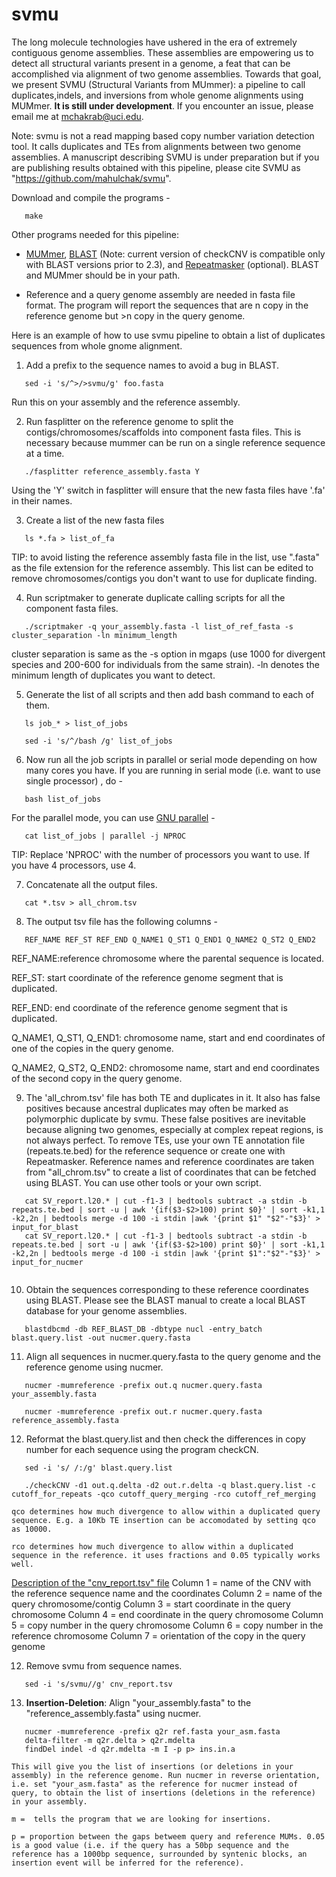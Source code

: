 # svmu

The long molecule technologies have ushered in the era of extremely contiguous genome assemblies. These assemblies are empowering us to detect all structural variants present in a genome, a feat that can be accomplished via alignment of two  genome assemblies. Towards that goal, we present SVMU (Structural Variants from MUmmer): a pipeline to call duplicates,indels, and inversions from whole genome alignments using MUMmer. <b>It is still under development</b>. If you encounter an issue, please email me at mchakrab@uci.edu. 

Note: svmu is not a read mapping based copy number variation detection tool. It calls duplicates and TEs from alignments between two genome assemblies. A manuscript describing SVMU is under preparation but if you are publishing results obtained with this pipeline, please cite SVMU as "https://github.com/mahulchak/svmu".

Download and compile the programs -

 ```
	make

 ```

Other programs needed for this pipeline:

  * <a href="http://mummer.sourceforge.net/">MUMmer</a>,  <a href="https://blast.ncbi.nlm.nih.gov/Blast.cgi?PAGE_TYPE=BlastDocs&DOC_TYPE=Download/"> BLAST</a> (Note: current version of checkCNV is compatible only with BLAST versions prior to 2.3), and <a href="http://www.repeatmasker.org/">Repeatmasker</a> (optional). BLAST and MUMmer should be in your path.

  * Reference and a query genome assembly are needed in fasta file format. The program will report the sequences that are n copy in the reference genome but >n copy in the query genome.

Here is an example of how to use svmu pipeline to obtain a list of duplicates sequences from whole gnome alignment.

1. Add a prefix to the sequence names to avoid a bug in BLAST.
 ```
	sed -i 's/^>/>svmu/g' foo.fasta
 ```
 Run this on your assembly and the reference assembly.

2. Run fasplitter on the reference genome to split the contigs/chromosomes/scaffolds into component fasta files. This is necessary because mummer can be run on a single reference sequence at a time.

 ``` 
	./fasplitter reference_assembly.fasta Y
 ```
Using the 'Y' switch in fasplitter will ensure that the new fasta files have '.fa' in their names.

3. Create a list of the new fasta files

 ```
	ls *.fa > list_of_fa

 ```

  TIP: to avoid listing the reference assembly fasta file in the list, use ".fasta" as the file extension for the reference assembly. 
  This list can be edited to remove chromosomes/contigs you don't want to use for duplicate finding.
 
4. Run scriptmaker to generate duplicate calling scripts for all the component fasta files.

 ```   
	./scriptmaker -q your_assembly.fasta -l list_of_ref_fasta -s cluster_separation -ln minimum_length
 ```
  cluster separation is same as the -s option in mgaps (use 1000 for divergent species and 200-600 for individuals from the same strain). -ln denotes the minimum length of duplicates you want to detect.

5. Generate the list of all scripts and then add bash command to each of them.

 ```
	ls job_* > list_of_jobs

	sed -i 's/^/bash /g' list_of_jobs

 ```

6. Now run all the job scripts in parallel or serial mode depending on how many cores you have. If you are running in serial mode (i.e. want to use single processor) , do -

 ```
	bash list_of_jobs
 ```
 For the parallel mode, you can use <a href="http://www.gnu.org/software/parallel/">GNU parallel</a> -

 ```
	cat list_of_jobs | parallel -j NPROC
 ```
 TIP: Replace 'NPROC' with the number of processors you want to use. If you have 4 processors, use 4.


7. Concatenate all the output files.

 ```
	cat *.tsv > all_chrom.tsv
 ```

8. The output tsv file has the following columns -
 
 ```
	REF_NAME REF_ST REF_END Q_NAME1 Q_ST1 Q_END1 Q_NAME2 Q_ST2 Q_END2 
 ```
  REF_NAME:reference chromosome where the parental sequence is located.

  REF_ST: start coordinate of the reference genome segment that is duplicated.

  REF_END: end coordinate of the reference genome segment that is duplicated.

  Q_NAME1, Q_ST1, Q_END1: chromosome name, start and end coordinates of one of the copies in the query genome. 

  Q_NAME2, Q_ST2, Q_END2: chromosome name, start and end coordinates of the second copy in the query genome.
  
  

9. The 'all_chrom.tsv' file has both TE and duplicates in it. It also has false positives because ancestral duplicates may often be marked as polymorphic duplicate by svmu. These false positives are inevitable because aligning two genomes, especially at complex repeat regions, is not always perfect. To remove TEs, use your own TE annotation file (repeats.te.bed) for the reference sequence or create one with Repeatmasker.  Reference names and reference coordinates are taken from "all_chrom.tsv" to create a list of coordinates that can be fetched using BLAST. You can use other tools or your own script.
 
 ```	
	cat SV_report.l20.* | cut -f1-3 | bedtools subtract -a stdin -b repeats.te.bed | sort -u | awk '{if($3-$2>100) print $0}' | sort -k1,1 -k2,2n | bedtools merge -d 100 -i stdin |awk '{print $1" "$2"-"$3}' > input_for_blast
	cat SV_report.l20.* | cut -f1-3 | bedtools subtract -a stdin -b repeats.te.bed | sort -u | awk '{if($3-$2>100) print $0}' | sort -k1,1 -k2,2n | bedtools merge -d 100 -i stdin |awk '{print $1":"$2"-"$3}' > input_for_nucmer
	
 ```

10. Obtain the sequences corresponding to these reference coordinates using BLAST. Please see the BLAST manual to create a local BLAST database for your genome assemblies.

 ```
	blastdbcmd -db REF_BLAST_DB -dbtype nucl -entry_batch blast.query.list -out nucmer.query.fasta
 ```
 
11. Align all sequences in nucmer.query.fasta to the query genome and the reference genome using nucmer.

 ```
	nucmer -mumreference -prefix out.q nucmer.query.fasta your_assembly.fasta
	
	nucmer -mumreference -prefix out.r nucmer.query.fasta reference_assembly.fasta
 ```

12. Reformat the blast.query.list and then check the differences in copy number for each sequence using the program checkCN.

 ```
	sed -i 's/ /:/g' blast.query.list
	
	./checkCNV -d1 out.q.delta -d2 out.r.delta -q blast.query.list -c cutoff_for_repeats -qco cutoff_query_merging -rco cutoff_ref_merging

 ```
	qco determines how much divergence to allow within a duplicated query sequence. E.g. a 10Kb TE insertion can be accomodated by setting qco as 10000.

	rco determines how much divergence to allow within a duplicated sequence in the reference. it uses fractions and 0.05 typically works well.

 <u>Description of the "cnv_report.tsv" file</u>
 Column 1 = name of the CNV with the reference sequence name and the coordinates
 Column 2 = name of the query chromosome/contig
 Column 3 = start coordinate in the query chromosome
 Column 4 = end coordinate in the query chromosome
 Column 5 = copy number in the query chromosome
 Column 6 = copy number in the reference chromosome
 Column 7 = orientation of the copy in the query genome

12. Remove svmu from sequence names.
 ```
	sed -i 's/svmu//g' cnv_report.tsv
 ``` 
13. <b>Insertion-Deletion</b>: Align "your_assembly.fasta" to the "reference_assembly.fasta" using nucmer.

 ```
	nucmer -mumreference -prefix q2r ref.fasta your_asm.fasta
	delta-filter -m q2r.delta > q2r.mdelta
	findDel indel -d q2r.mdelta -m I -p p> ins.in.a
 ```
	This will give you the list of insertions (or deletions in your assembly) in the reference genome. Run nucmer in reverse orientation, i.e. set "your_asm.fasta" as the reference for nucmer instead of query, to obtain the list of insertions (deletions in the reference) in your assembly.

	m =  tells the program that we are looking for insertions.

	p = proportion between the gaps betweem query and reference MUMs. 0.05 is a good value (i.e. if the query has a 50bp sequence and the reference has a 1000bp sequence, surrounded by syntenic blocks, an insertion event will be inferred for the reference).
